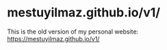 # mestuyilmaz.github.io/v1/
This is the old version of my personal website:
https://mestuyilmaz.github.io/v1/
